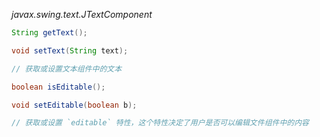 *javax.swing.text.JTextComponent*
```java
String getText();

void setText(String text);

// 获取或设置文本组件中的文本

boolean isEditable();

void setEditable(boolean b);

// 获取或设置 `editable` 特性，这个特性决定了用户是否可以编辑文件组件中的内容

```